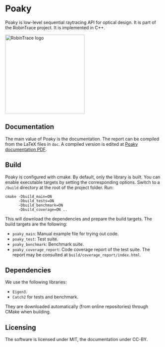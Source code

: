 # Poaky
Poaky is low-level sequential raytracing API for optical design.
It is part of the RobinTrace project. It is implemented in C++.

<img src="doc/images/robintrace-logo.png" alt="RobinTrace logo" width="256"/>

## Documentation
The main value of Poaky is the documentation. The report can
be compiled from the LaTeX files in `doc`. A compiled version
is edited at
[Poaky documentation PDF](https://thomashoullier.com/writeups/robintrace-poaky/robintrace-poaky.html).

## Build
Poaky is configured with cmake. By default, only the library is built.
You can enable executable targets by setting the corresponding options.
Switch to a `/build` directory at the root of the project folder. Run:

```shell
cmake -Dbuild_main=ON
      -Dbuild_tests=ON
      -Dbuild_benchmark=ON
      -Dbuild_coverage=ON ..
```

This will download the dependencies and prepare the build targets.
The build targets are the following:

* `poaky_main`: Manual example file for trying out code.
* `poaky_test`: Test suite.
* `poaky_benchmark`: Benchmark suite.
* `poaky_coverage_report`: Code coverage report of the test suite. The report
  may be consulted at `build/coverage_report/index.html`.

## Dependencies
We use the following libraries:
* `Eigen3`.
* `Catch2` for tests and benchmark.

They are downloaded automatically (from online repositories)
through CMake when building.

## Licensing
The software is licensed under MIT, the documentation under CC-BY.
